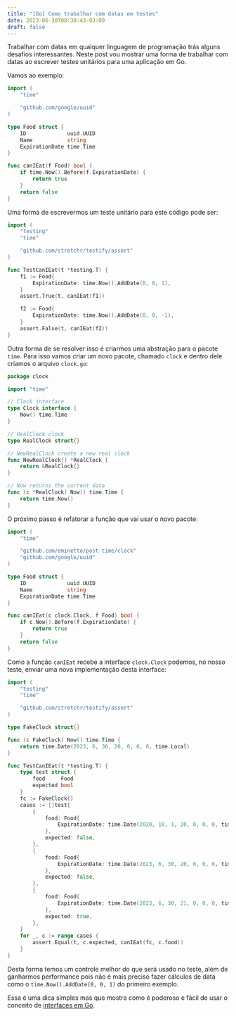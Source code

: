 ```yaml
---
title: "[Go] Como trabalhar com datas em testes"
date: 2023-06-30T08:30:43-03:00
draft: false
---
```


Trabalhar com datas em qualquer linguagem de programação trás alguns desafios interessantes. Neste post vou mostrar uma forma de trabalhar com datas ao escrever testes unitários para uma aplicação em Go.

<!--more-->

Vamos ao exemplo:

```go
import (
	"time"

	"github.com/google/uuid"
)

type Food struct {
	ID             uuid.UUID
	Name           string
	ExpirationDate time.Time
}

func canIEat(f Food) bool {
	if time.Now().Before(f.ExpirationDate) {
		return true
	}
	return false
}
```

Uma forma de escrevermos um teste unitário para este código pode ser:

```go
import (
	"testing"
	"time"

	"github.com/stretchr/testify/assert"
)

func TestCanIEat(t *testing.T) {
	f1 := Food{
		ExpirationDate: time.Now().AddDate(0, 0, 1),
	}
	assert.True(t, canIEat(f1))

	f2 := Food{
		ExpirationDate: time.Now().AddDate(0, 0, -1),
	}
	assert.False(t, canIEat(f2))
}
```

Outra forma de se resolver isso é criarmos uma abstração para o pacote `time`. Para isso vamos criar um novo pacote, chamado `clock` e dentro dele criamos o arquivo `clock.go`:

```go
package clock

import "time"

// Clock interface
type Clock interface {
	Now() time.Time
}

// RealClock clock
type RealClock struct{}

// NewRealClock create a new real clock
func NewRealClock() *RealClock {
	return &RealClock{}
}

// Now returns the current data
func (c *RealClock) Now() time.Time {
	return time.Now()
}
```

O próximo passo é refatorar a função que vai usar o novo pacote:

```go
import (
	"time"

	"github.com/eminetto/post-time/clock"
	"github.com/google/uuid"
)

type Food struct {
	ID             uuid.UUID
	Name           string
	ExpirationDate time.Time
}

func canIEat(c clock.Clock, f Food) bool {
	if c.Now().Before(f.ExpirationDate) {
		return true
	}
	return false
}
```


Como a função `canIEat` recebe a interface `clock.Clock` podemos, no nosso teste, enviar uma nova implementação desta interface:

```go
import (
	"testing"
	"time"

	"github.com/stretchr/testify/assert"
)

type FakeClock struct{}

func (c FakeClock) Now() time.Time {
	return time.Date(2023, 6, 30, 20, 0, 0, 0, time.Local)
}

func TestCanIEat(t *testing.T) {
	type test struct {
		food     Food
		expected bool
	}
	fc := FakeClock{}
	cases := []test{
		{
			food: Food{
				ExpirationDate: time.Date(2020, 10, 1, 20, 0, 0, 0, time.Local),
			},
			expected: false,
		},
		{
			food: Food{
				ExpirationDate: time.Date(2023, 6, 30, 20, 0, 0, 0, time.Local),
			},
			expected: false,
		},
		{
			food: Food{
				ExpirationDate: time.Date(2023, 6, 30, 21, 0, 0, 0, time.Local),
			},
			expected: true,
		},
	}
	for _, c := range cases {
		assert.Equal(t, c.expected, canIEat(fc, c.food))
	}
}

```

Desta forma temos um controle melhor do que será usado no teste, além de ganharmos performance pois não é mais preciso fazer cálculos de data como o `time.Now().AddDate(0, 0, 1)` do primeiro exemplo.

Essa é uma dica simples mas que mostra como é poderoso e fácil de usar o conceito de [interfaces em Go](https://eltonminetto.dev/post/2022-06-07-using-go-interfaces/). 